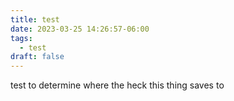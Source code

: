 ```yaml
---
title: test
date: 2023-03-25 14:26:57-06:00
tags:
  - test
draft: false
---
```

test to determine where the heck this thing saves to
